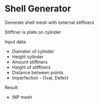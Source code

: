 # Shell Generator

Generate shell mesh with external stiffiners

Stiffiner is plate on cylinder

Input data:
  * Diameter of cylinder
  * Height cylinder
  * Amount stiffiners
  * Height of stiffiners
  * Distance between points
  * Imperfection - Oval, Defect

Result:
  * INP mesh
